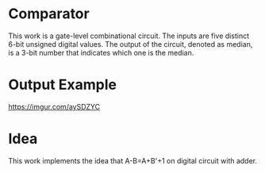 # Comparator
This work is a gate-level combinational circuit. The inputs are five distinct 6-bit unsigned digital values.
The output of the circuit, denoted as median, is a 3-bit number that indicates which one is the median.

# Output Example
https://imgur.com/aySDZYC

# Idea
This work implements the idea that A-B=A+B'+1 on digital circuit with adder.